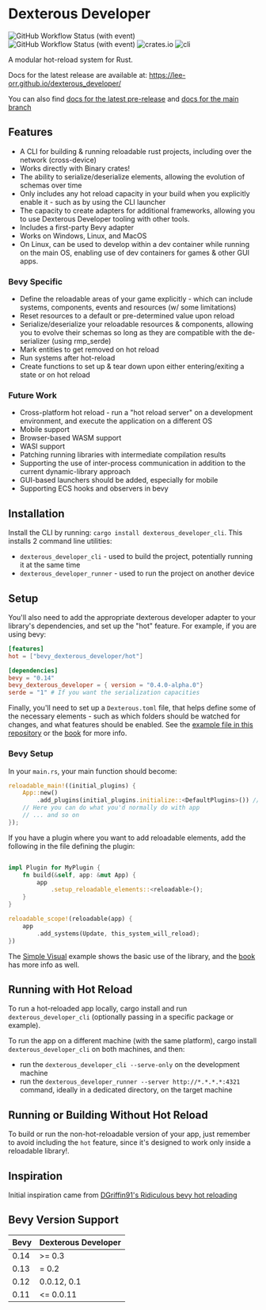 # Dexterous Developer

![GitHub Workflow Status (with event)](https://img.shields.io/github/actions/workflow/status/lee-orr/dexterous_developer/.github%2Fworkflows%2Ftests.yml?label=Tests)
![GitHub Workflow Status (with event)](https://img.shields.io/github/actions/workflow/status/lee-orr/dexterous_developer/.github%2Fworkflows%2Fstatic-analysis.yml?label=Static%20Analysis)
 ![crates.io](https://img.shields.io/crates/v/dexterous_developer?label=dexterous_developer) ![cli](https://img.shields.io/crates/v/dexterous_developer_cli?label=dexterous_developer_cli)

A modular hot-reload system for Rust.

Docs for the latest release are available at: <https://lee-orr.github.io/dexterous_developer/>

You can also find [docs for the latest pre-release](https://lee-orr.github.io/dexterous_developer/pre) and [docs for the main branch](https://lee-orr.github.io/dexterous_developer/main)

## Features

- A CLI for building & running reloadable rust projects, including over the network (cross-device)
- Works directly with Binary crates!
- The ability to serialize/deserialize elements, allowing the evolution of schemas over time
- Only includes any hot reload capacity in your build when you explicitly enable it - such as by using the CLI launcher
- The capacity to create adapters for additional frameworks, allowing you to use Dexterous Developer tooling with other tools.
- Includes a first-party Bevy adapter
- Works on Windows, Linux, and MacOS
- On Linux, can be used to develop within a dev container while running on the main OS, enabling use of dev containers for games & other GUI apps.

### Bevy Specific

- Define the reloadable areas of your game explicitly - which can include systems, components, events and resources (w/ some limitations)
- Reset resources to a default or pre-determined value upon reload
- Serialize/deserialize your reloadable resources & components, allowing you to evolve their schemas so long as they are compatible with the de-serializer (using rmp_serde)
- Mark entities to get removed on hot reload
- Run systems after hot-reload
- Create functions to set up & tear down upon either entering/exiting a state or on hot reload

### Future Work

- Cross-platform hot reload - run a "hot reload server" on a development environment, and execute the application on a different OS
- Mobile support
- Browser-based WASM support
- WASI support
- Patching running libraries with intermediate compilation results
- Supporting the use of inter-process communication in addition to the current dynamic-library approach
- GUI-based launchers should be added, especially for mobile
- Supporting ECS hooks and observers in bevy

## Installation

Install the CLI by running: ```cargo install dexterous_developer_cli```. This installs 2 command line utilities:

- `dexterous_developer_cli` - used to build the project, potentially running it at the same time
- `dexterous_developer_runner` - used to run the project on another device

## Setup

You'll also need to add the appropriate dexterous developer adapter to your library's dependencies, and set up the "hot" feature. For example, if you are using bevy:

```toml
[features]
hot = ["bevy_dexterous_developer/hot"]

[dependencies]
bevy = "0.14"
bevy_dexterous_developer = { version = "0.4.0-alpha.0"}
serde = "1" # If you want the serialization capacities
```

Finally, you'll need to set up a `Dexterous.toml` file, that helps define some of the necessary elements - such as which folders should be watched for changes, and what features should be enabled. See the [example file in this repository](./Dexterous.toml) or the [book](https://lee-orr.github.io/dexterous_developer/) for more info.

### Bevy Setup

In your `main.rs`, your main function should become:

```rust
reloadable_main!((initial_plugins) {
    App::new()
        .add_plugins(initial_plugins.initialize::<DefaultPlugins>()) // You can use either DefaultPlugins or MinimnalPlugins here, and use "set" on this as you would with them
    // Here you can do what you'd normally do with app
    // ... and so on
});
```

If you have a plugin where you want to add reloadable elements, add the following in the file defining the plugin:

```rust

impl Plugin for MyPlugin {
    fn build(&self, app: &mut App) {
        app
            .setup_reloadable_elements::<reloadable>();
    }
}

reloadable_scope!(reloadable(app) {
    app
        .add_systems(Update, this_system_will_reload);
})
```

The [Simple Visual](./adapters/bevy_dexterous_developer/examples/simple_visual.rs) example shows the basic use of the library, and the [book](https://lee-orr.github.io/dexterous_developer/) has more info as well.

## Running with Hot Reload

To run a hot-reloaded app locally, cargo install and run `dexterous_developer_cli` (optionally passing in a specific package or example).

To run the app on a different machine (with the same platform), cargo install `dexterous_developer_cli` on both machines, and then:

- run the `dexterous_developer_cli --serve-only` on the development machine
- run the `dexterous_developer_runner --server http://*.*.*.*:4321` command, ideally in a dedicated directory, on the target machine

## Running or Building Without Hot Reload

To build or run the non-hot-reloadable version of your app, just remember to avoid including the `hot` feature, since it's designed to work only inside a reloadable library!.

## Inspiration

Initial inspiration came from [DGriffin91's Ridiculous bevy hot reloading](https://github.com/DGriffin91/ridiculous_bevy_hot_reloading)

## Bevy Version Support

| Bevy | Dexterous Developer |
| --- |--------------------|
| 0.14 | >= 0.3 |
| 0.13 | = 0.2 |
| 0.12 | 0.0.12, 0.1        |
| 0.11 | <= 0.0.11          |
